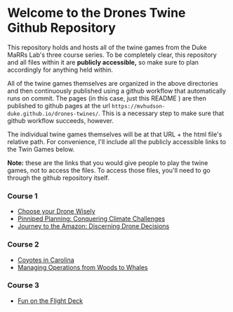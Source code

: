 # Welcome to the Drones Twine Github Repository
This repository holds and hosts all of the twine games from the Duke MaRRs Lab's three course series. To be completely clear, this repository and all files within it are **publicly accessible,** so make sure to plan accordingly for anything held within. 

All of the twine games themselves are organized in the above directories and then continuously published using a github workflow that automatically runs on commit. The pages (in this case, just this README ) are then published to github pages at the url `https://mvhudson-duke.github.io/drones-twines/`. This is a necessary step to make sure that github workflow succeeds, however.

The individual twine games themselves will be at that URL + the html file's relative path. For convenience, I'll include all the publicly accessible links to the Twin Games below. 

**Note:** these are the links that you would give people to play the twine games, not to access the files. To access those files, you'll need to go through the github repository itself. 

### Course 1
- [Choose your Drone Wisely](https://mvhudson-duke.github.io/drones-twines/Course%201/Choose%20Your%20Drone%20...%20Wisely.html)
- [Pinniped Planning: Conquering Climate Challenges](https://mvhudson-duke.github.io/drones-twines/Course%201/Pinniped%20Planning_%20Conquering%20Climate%20Challenges.html)
- [Journey to the Amazon: Discerning Drone Decisions](https://mvhudson-duke.github.io/drones-twines/Course%201/Journey%20to%20the%20Amazon_%20Discerning%20Drone%20Decisions.html)

### Course 2
- [Coyotes in Carolina](https://mvhudson-duke.github.io/drones-twines/Course%202/Coyotes%20in%20Carolina.html)
- [Managing Operations from Woods to Whales](https://mvhudson-duke.github.io/drones-twines/Course%202/Managing%20Operations_%20From%20Woods%20to%20Whales.html)

### Course 3
- [Fun on the Flight Deck](https://mvhudson-duke.github.io/drones-twines/Course%203/Fun%20on%20the%20Flight%20Deck.html)
